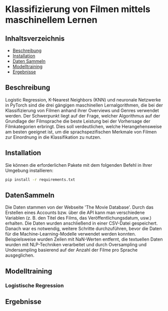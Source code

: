 # Klassifizierung von Filmen mittels maschinellem Lernen

## Inhaltsverzeichnis
- [Beschreibung](#Beschreibung)
- [Installation](#Installation)
- [Daten Sammeln](#DatenSammeln)
- [Modelltraining](#Modelltraining)
- [Ergebnisse](#Ergebnisse)



## Beschreibung
Logistic Regression, K-Nearest Neighbors (KNN) und neuronale Netzwerke in PyTorch sind die drei gängigen maschinellen Lernalgorithmen, die bei der Klassifizierung von Filmen anhand ihrer Overviews und Genres verwendet werden. Der Schwerpunkt liegt auf der Frage, welcher Algorithmus auf der Grundlage der Filmsprache die beste Leistung bei der Vorhersage der Filmkategorien erbringt. Dies soll verdeutlichen, welche Herangehensweise am besten geeignet ist, um die sprachspezifischen Merkmale von Filmen zur Einordnung in die Klassifikation zu nutzen.

## Installation

Sie können die erforderlichen Pakete mit dem folgenden Befehl in Ihrer Umgebung installieren:

```bash
pip install -r requirements.txt
```

## DatenSammeln
Die Daten stammen von der Webseite 'The Movie Database'. Durch das Erstellen eines Accounts bzw. über die API kann man verschiedene Variablen (z. B. den Titel des Films, das Veröffentlichungsdatum, usw.) erhalten. Die Daten wurden anschließend in einer CSV-Datei gespeichert. Danach war es notwendig, weitere Schritte durchzuführen, bevor die Daten für die Machine-Learning-Modelle verwendet werden konnten. Beispielsweise wurden Zeilen mit NaN-Werten entfernt, die textuellen Daten wurden mit NLP-Techniken verarbeitet und durch Oversampling und Undersampling basierend auf der Anzahl der Filme pro Sprache ausgeglichen.

## Modelltraining
### Logistische Regression
## Ergebnisse 

